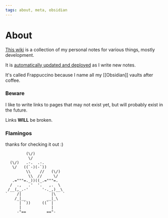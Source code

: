 ```yaml
---
tags: about, meta, obsidian
---
```


# About

[This wiki](index) is a collection of my personal notes for various things, mostly development.

It is [automatically updated and deployed](https://github.com/kranners/frappuccino/actions) as I write new notes.

It's called Frappuccino because I name all my [[Obsidian]] vaults after coffee.

### Beware

I like to write links to pages that may not exist yet, but will probably exist in the future.

Links **WILL** be broken.

### Flamingos

thanks for checking it out :)

```
         (\/)
          \/
  (\/)   .-.  .-.
   \/   ((`-)(-`))
         \\    //   (\/)
          \\  //     \/
   .="""=._))((_.="""=.
  /  .,   .'  '.   ,.  \
 /__(,_.-'      '-._,)__\
`    /|             |\   `
    /_|__         __|_\
      | `))     ((` |
      |             |
     -"==         =="-
```